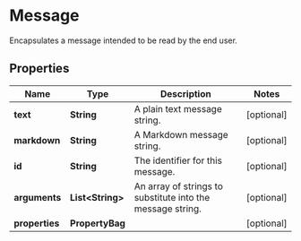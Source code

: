 

# Message

Encapsulates a message intended to be read by the end user.

## Properties

| Name | Type | Description | Notes |
|------------ | ------------- | ------------- | -------------|
|**text** | **String** | A plain text message string. |  [optional] |
|**markdown** | **String** | A Markdown message string. |  [optional] |
|**id** | **String** | The identifier for this message. |  [optional] |
|**arguments** | **List&lt;String&gt;** | An array of strings to substitute into the message string. |  [optional] |
|**properties** | **PropertyBag** |  |  [optional] |



